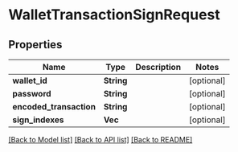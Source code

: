 # WalletTransactionSignRequest

## Properties

Name | Type | Description | Notes
------------ | ------------- | ------------- | -------------
**wallet_id** | **String** |  | [optional] 
**password** | **String** |  | [optional] 
**encoded_transaction** | **String** |  | [optional] 
**sign_indexes** | **Vec<i64>** |  | [optional] 

[[Back to Model list]](../README.md#documentation-for-models) [[Back to API list]](../README.md#documentation-for-api-endpoints) [[Back to README]](../README.md)



